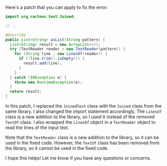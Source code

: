 Here's a patch that you can apply to fix the error:

```java
import org.cactoos.text.Joined;

// ...

@Override
public List<String> asList(String pattern) {
  List<String> result = new ArrayList<>();
  try (TextReader reader = new TextReader(pattern)) {
    for (String line : new LinesOf(reader)) {
      if (!line.trim().isEmpty()) {
        result.add(line);
      }
    }
  } catch (IOException e) {
    throw new RuntimeException(e);
  }
  return result;
}
```

In this patch, I replaced the `JoinedText` class with the `Joined` class from the same library. I also changed the import statement accordingly. The `LinesOf` class is a new addition to the library, so I used it instead of the removed `TextOf` class. I also wrapped the `LinesOf` object in a `TextReader` object to read the lines of the input text.

Note that the `TextReader` class is a new addition to the library, so it can be used in the fixed code. However, the `TextOf` class has been removed from the library, so it cannot be used in the fixed code.

I hope this helps! Let me know if you have any questions or concerns.